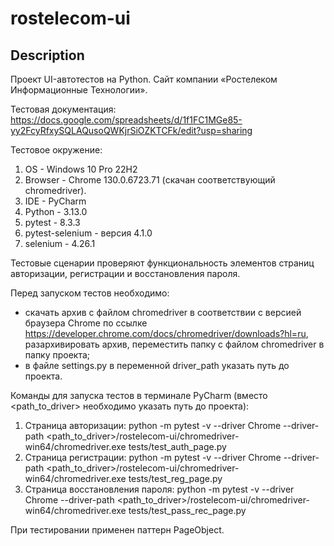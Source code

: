 # rostelecom-ui


## Description
Проект UI-автотестов на Python. Cайт компании «Ростелеком Информационные Технологии».

Тестовая документация: https://docs.google.com/spreadsheets/d/1f1FC1MGe85-yy2FcyRfxySQLAQusoQWKjrSiOZKTCFk/edit?usp=sharing

Тестовое окружение:
1. OS - Windows 10 Pro 22H2
2. Browser - Chrome 130.0.6723.71 (скачан соответствующий chromedriver).
3. IDE - PyCharm
4. Python - 3.13.0
5. pytest - 8.3.3
6. pytest-selenium - версия 4.1.0
7. selenium - 4.26.1

Тестовые сценарии проверяют функциональность элементов страниц авторизации, регистрации и восстановления пароля.

Перед запуском тестов необходимо:
- скачать архив с файлом chromedriver в соответствии с версией браузера Chrome по ссылке https://developer.chrome.com/docs/chromedriver/downloads?hl=ru, разархивировать архив, переместить папку с файлом chromedriver в папку проекта;
- в файле settings.py в переменной driver_path указать путь до проекта.

Команды для запуска тестов в терминале PyCharm (вместо <path_to_driver> необходимо указать путь до проекта):
1. Страница авторизации: python -m pytest -v --driver Chrome --driver-path <path_to_driver>/rostelecom-ui/chromedriver-win64/chromedriver.exe tests/test_auth_page.py
2. Страница регистрации: python -m pytest -v --driver Chrome --driver-path <path_to_driver>/rostelecom-ui/chromedriver-win64/chromedriver.exe tests/test_reg_page.py
3. Страница восстановления пароля: python -m pytest -v --driver Chrome --driver-path <path_to_driver>/rostelecom-ui/chromedriver-win64/chromedriver.exe tests/test_pass_rec_page.py

При тестировании применен паттерн PageObject.
